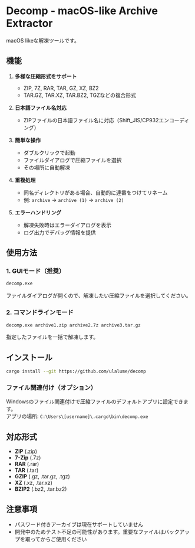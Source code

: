 # Decomp - macOS-like Archive Extractor

macOS likeな解凍ツールです。

## 機能

1. **多様な圧縮形式をサポート**
   - ZIP, 7Z, RAR, TAR, GZ, XZ, BZ2
   - TAR.GZ, TAR.XZ, TAR.BZ2, TGZなどの複合形式

2. **日本語ファイル名対応**
   - ZIPファイルの日本語ファイル名に対応（Shift_JIS/CP932エンコーディング）

3. **簡単な操作**
   - ダブルクリックで起動
   - ファイルダイアログで圧縮ファイルを選択
   - その場所に自動解凍

4. **重複処理**
   - 同名ディレクトリがある場合、自動的に連番をつけてリネーム
   - 例: `archive` → `archive (1)` → `archive (2)`

5. **エラーハンドリング**
   - 解凍失敗時はエラーダイアログを表示
   - ログ出力でデバッグ情報を提供

## 使用方法

### 1. GUIモード（推奨）
```bash
decomp.exe
```
ファイルダイアログが開くので、解凍したい圧縮ファイルを選択してください。

### 2. コマンドラインモード
```bash
decomp.exe archive1.zip archive2.7z archive3.tar.gz
```
指定したファイルを一括で解凍します。

## インストール

```bash
cargo install --git https://github.com/ulalume/decomp
```

### ファイル関連付け（オプション）
Windowsのファイル関連付けで圧縮ファイルのデフォルトアプリに設定できます。  
アプリの場所: `C:\Users\[username]\.cargo\bin\decomp.exe`

## 対応形式

- **ZIP** (.zip)
- **7-Zip** (.7z) 
- **RAR** (.rar)
- **TAR** (.tar)
- **GZIP** (.gz, .tar.gz, .tgz)
- **XZ** (.xz, .tar.xz)
- **BZIP2** (.bz2, .tar.bz2)

## 注意事項

- パスワード付きアーカイブは現在サポートしていません
- 開発中のためテスト不足の可能性があります。重要なファイルはバックアップを取ってからご使用ください
